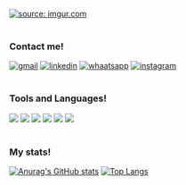 <a href="https://imgur.com/TIC4qUe"><img src="https://i.imgur.com/TIC4qUe.png" title="source: imgur.com" /></a>
<br>
<br>
### Contact me!
<a href="mailto:filipydasilvacorporativo@gmail.com"><img src="https://img.shields.io/badge/Gmail-D14836?style=for-the-badge&logo=gmail&logoColor=white" title="gmail"/></a> <a href="https://www.linkedin.com/in/filipy-s-furtado-0a9037191/"><img src="https://img.shields.io/badge/LinkedIn-0077B5?style=for-the-badge&logo=linkedin&logoColor=white" title="linkedin"/></a> <a href="https://whatsa.me/5531971670390/?t=Hi%20there!%20Vi%20seu%20perfil%20no%20GitHub%20e%20gostaria%20de%20conversar%20com%20voc%C3%AA!"><img src="https://img.shields.io/badge/WhatsApp-25D366?style=for-the-badge&logo=whatsapp&logoColor=white" title="whaatsapp"/></a> <a href="https://www.instagram.com/real.filipy/"><img src="https://img.shields.io/badge/Instagram-E4405F?style=for-the-badge&logo=instagram&logoColor=white" title="instagram"/></a>
<br>
<br>
### Tools and Languages!
<img src="https://img.shields.io/badge/GIT-E44C30?style=for-the-badge&logo=git&logoColor=white" /> <img src="https://img.shields.io/badge/powershell-5391FE?style=for-the-badge&logo=powershell&logoColor=white" /> <img src="https://img.shields.io/badge/windows%20terminal-4D4D4D?style=for-the-badge&logo=windows%20terminal&logoColor=white" /> <img src="https://img.shields.io/badge/C%2B%2B-00599C?style=for-the-badge&logo=c%2B%2B&logoColor=white" /> <img src="https://img.shields.io/badge/Python-FFD43B?style=for-the-badge&logo=python&logoColor=blue" /> <img src="https://img.shields.io/badge/.NET-512BD4?style=for-the-badge&logo=dotnet&logoColor=white" /> 
<br>
<br>
### My stats!
[![Anurag's GitHub stats](https://github-readme-stats.vercel.app/api?username=FilipyStudy)](https://github.com/anuraghazra/github-readme-stats) 
[![Top Langs](https://github-readme-stats.vercel.app/api/top-langs/?username=FilipyStudy&layout=donut)](https://github.com/anuraghazra/github-readme-stats)

